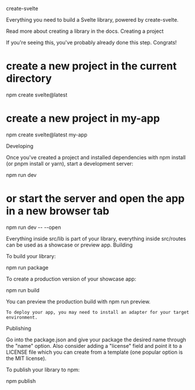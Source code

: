 create-svelte

Everything you need to build a Svelte library, powered by create-svelte.

Read more about creating a library in the docs.
Creating a project

If you're seeing this, you've probably already done this step. Congrats!

# create a new project in the current directory
npm create svelte@latest

# create a new project in my-app
npm create svelte@latest my-app

Developing

Once you've created a project and installed dependencies with npm install (or pnpm install or yarn), start a development server:

npm run dev

# or start the server and open the app in a new browser tab
npm run dev -- --open

Everything inside src/lib is part of your library, everything inside src/routes can be used as a showcase or preview app.
Building

To build your library:

npm run package

To create a production version of your showcase app:

npm run build

You can preview the production build with npm run preview.

    To deploy your app, you may need to install an adapter for your target environment.

Publishing

Go into the package.json and give your package the desired name through the "name" option. Also consider adding a "license" field and point it to a LICENSE file which you can create from a template (one popular option is the MIT license).

To publish your library to npm:

npm publish